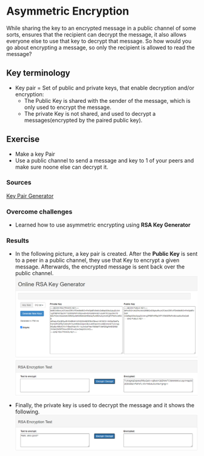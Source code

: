 # Asymmetric Encryption
While sharing the key to an encrypted message in a public channel of some sorts, ensures that the recipient can decrypt the message, it also allows everyone else to use that key to decrypt that message. So how would you go about encrypting a message, so only the recipient is allowed to read the message?

## Key terminology
- Key pair = Set of public and private keys, that enable decryption and/or encryption:
    - The Public Key is shared with the sender of the message, which is only used to encrypt the message.
    - The private Key is not shared, and used to decrypt a messages(encrypted by the paired public key).

## Exercise
- Make a key Pair
- Use a public channel to send a message and key to 1 of your peers and make sure noone else can decrypt it.

### Sources
[Key Pair Generator](https://travistidwell.com/jsencrypt/demo/)

### Overcome challenges
- Learned how to use asymmetric encrypting using **RSA Key Generator**

### Results
- In the following picture, a key pair is created. After the **Public Key** is sent to a peer in a public channel, they use that Key to encrypt a given message. Afterwards, the encrypted message is sent back over the public channel.
![Private key and Public key](../00_includes/SEC-05/SS_RSA_Encrypted_from_Quincy.png)

- Finally, the private key is used to decrypt the message and it shows the following.
![Recieved message](../00_includes/SEC-05/SS_RSA_Encrypted_from_Quincy2.png)

